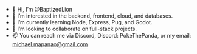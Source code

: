 - 👋 Hi, I’m @BaptizedLion
- 👀 I’m interested in the backend, frontend, cloud, and databases.
- 🌱 I’m currently learning Node, Express, Pug, and Godot.
- 💞️ I’m looking to collaborate on full-stack projects.
- 📫 You can reach me via Discord, Discord: PokeThePanda, or my email: michael.mapanao@gmail.com

<!---
BaptizedLion/BaptizedLion is a ✨ special ✨ repository because its `README.md` (this file) appears on your GitHub profile.
You can click the Preview link to take a look at your changes.
--->
